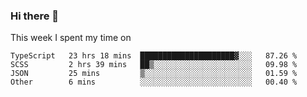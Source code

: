 ### Hi there 👋

<!--
**qiruohan/qiruohan** is a ✨ _special_ ✨ repository because its `README.md` (this file) appears on your GitHub profile.

Here are some ideas to get you started:

- 🔭 I’m currently working on ...
- 🌱 I’m currently learning ...
- 👯 I’m looking to collaborate on ...
- 🤔 I’m looking for help with ...
- 💬 Ask me about ...
- 📫 How to reach me: ...
- 😄 Pronouns: ...
- ⚡ Fun fact: ...
-->

This week I spent my time on 
<!--START_SECTION:waka-->

```text
TypeScript   23 hrs 18 mins  █████████████████████▓░░░   87.26 %
SCSS         2 hrs 39 mins   ██▒░░░░░░░░░░░░░░░░░░░░░░   09.98 %
JSON         25 mins         ▒░░░░░░░░░░░░░░░░░░░░░░░░   01.59 %
Other        6 mins          ░░░░░░░░░░░░░░░░░░░░░░░░░   00.40 %
```

<!--END_SECTION:waka-->
